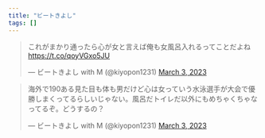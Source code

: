 ```yaml
---
title: "ビートきよし"
tags: []
---
```


<blockquote class="twitter-tweet"><p lang="ja" dir="ltr">これがまかり通ったら心が女と言えば俺も女風呂入れるってことだよね <a href="https://t.co/qoyVGxo5JU">https://t.co/qoyVGxo5JU</a></p>&mdash; ビートきよし with M (@kiyopon1231) <a href="https://twitter.com/kiyopon1231/status/1631507395959746560?ref_src=twsrc%5Etfw">March 3, 2023</a></blockquote> <script async src="https://platform.twitter.com/widgets.js" charset="utf-8"></script> 

<blockquote class="twitter-tweet"><p lang="ja" dir="ltr">海外で190ある見た目も体も男だけど心は女っていう水泳選手が大会で優勝しまくってるらしいじゃない。風呂だトイレだ以外にもめちゃくちゃなってるぞ。どうするの？</p>&mdash; ビートきよし with M (@kiyopon1231) <a href="https://twitter.com/kiyopon1231/status/1631512139428155392?ref_src=twsrc%5Etfw">March 3, 2023</a></blockquote> <script async src="https://platform.twitter.com/widgets.js" charset="utf-8"></script> 
